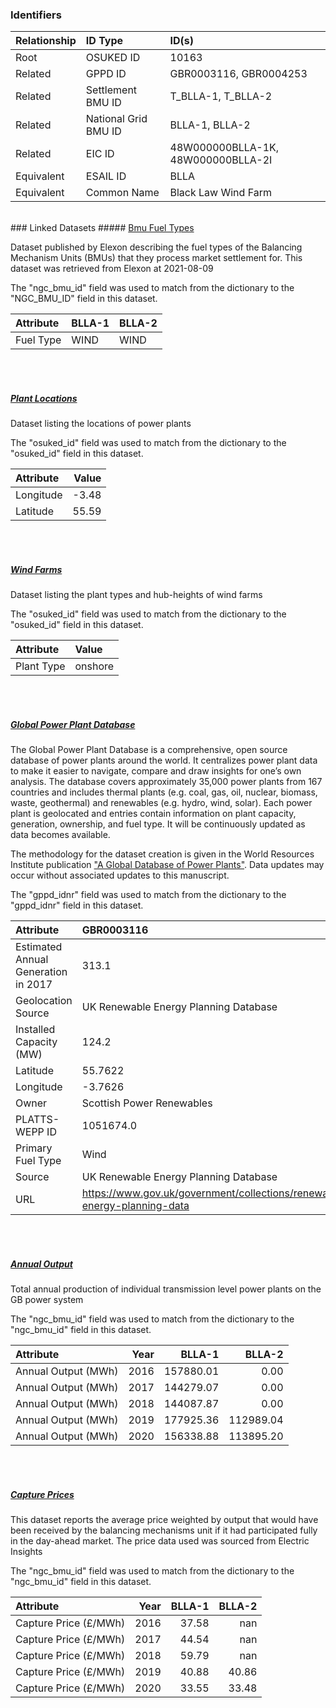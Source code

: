 ### Identifiers

| Relationship   | ID Type              | ID(s)                              |
|:---------------|:---------------------|:-----------------------------------|
| Root           | OSUKED ID            | 10163                              |
| Related        | GPPD ID              | GBR0003116, GBR0004253             |
| Related        | Settlement BMU ID    | T_BLLA-1, T_BLLA-2                 |
| Related        | National Grid BMU ID | BLLA-1, BLLA-2                     |
| Related        | EIC ID               | 48W000000BLLA-1K, 48W000000BLLA-2I |
| Equivalent     | ESAIL ID             | BLLA                               |
| Equivalent     | Common Name          | Black Law Wind Farm                |

<br>
### Linked Datasets
##### <a href="https://raw.githubusercontent.com/OSUKED/Dictionary-Datasets/main/datasets/bmu-fuel-types/datapackage.json">Bmu Fuel Types</a>

Dataset published by Elexon describing the fuel types of the Balancing Mechanism Units (BMUs) that they process market settlement for. This dataset was retrieved from Elexon at 2021-08-09

The "ngc_bmu_id" field was used to match from the dictionary to the "NGC_BMU_ID" field in this dataset.

| Attribute   | BLLA-1   | BLLA-2   |
|:------------|:---------|:---------|
| Fuel Type   | WIND     | WIND     |

<br><br>
##### <a href="https://raw.githubusercontent.com/OSUKED/Dictionary-Datasets/main/datasets/plant-locations/datapackage.json">Plant Locations</a>

Dataset listing the locations of power plants

The "osuked_id" field was used to match from the dictionary to the "osuked_id" field in this dataset.

| Attribute   |   Value |
|:------------|--------:|
| Longitude   |   -3.48 |
| Latitude    |   55.59 |

<br><br>
##### <a href="https://raw.githubusercontent.com/OSUKED/Dictionary-Datasets/main/datasets/wind-farms/datapackage.json">Wind Farms</a>

Dataset listing the plant types and hub-heights of wind farms

The "osuked_id" field was used to match from the dictionary to the "osuked_id" field in this dataset.

| Attribute   | Value   |
|:------------|:--------|
| Plant Type  | onshore |

<br><br>
##### <a href="https://raw.githubusercontent.com/OSUKED/Dictionary-Datasets/main/datasets/global-power-plant-database/datapackage.json">Global Power Plant Database</a>

The Global Power Plant Database is a comprehensive, open source database of power plants around the world. It centralizes power plant data to make it easier to navigate, compare and draw insights for one’s own analysis. The database covers approximately 35,000 power plants from 167 countries and includes thermal plants (e.g. coal, gas, oil, nuclear, biomass, waste, geothermal) and renewables (e.g. hydro, wind, solar). Each power plant is geolocated and entries contain information on plant capacity, generation, ownership, and fuel type. It will be continuously updated as data becomes available. 

The methodology for the dataset creation is given in the World Resources Institute publication ["A Global Database of Power Plants"](https://www.wri.org/research/global-database-power-plants). Data updates may occur without associated updates to this manuscript.

The "gppd_idnr" field was used to match from the dictionary to the "gppd_idnr" field in this dataset.

| Attribute                           | GBR0003116                                                               | GBR0004253                                                               |
|:------------------------------------|:-------------------------------------------------------------------------|:-------------------------------------------------------------------------|
| Estimated Annual Generation in 2017 | 313.1                                                                    | 139.71                                                                   |
| Geolocation Source                  | UK Renewable Energy Planning Database                                    | UK Renewable Energy Planning Database                                    |
| Installed Capacity (MW)             | 124.2                                                                    | 55.42                                                                    |
| Latitude                            | 55.7622                                                                  | 55.7622                                                                  |
| Longitude                           | -3.7626                                                                  | -3.7626                                                                  |
| Owner                               | Scottish Power Renewables                                                | Scottish Power Renewables                                                |
| PLATTS-WEPP ID                      | 1051674.0                                                                | 1051674.0                                                                |
| Primary Fuel Type                   | Wind                                                                     | Wind                                                                     |
| Source                              | UK Renewable Energy Planning Database                                    | UK Renewable Energy Planning Database                                    |
| URL                                 | https://www.gov.uk/government/collections/renewable-energy-planning-data | https://www.gov.uk/government/collections/renewable-energy-planning-data |

<br><br>
##### <a href="https://raw.githubusercontent.com/OSUKED/Dictionary-Datasets/main/datasets/annual-output/datapackage.json">Annual Output</a>

Total annual production of individual transmission level power plants on the GB power system

The "ngc_bmu_id" field was used to match from the dictionary to the "ngc_bmu_id" field in this dataset.

| Attribute           |   Year |    BLLA-1 |    BLLA-2 |
|:--------------------|-------:|----------:|----------:|
| Annual Output (MWh) |   2016 | 157880.01 |      0.00 |
| Annual Output (MWh) |   2017 | 144279.07 |      0.00 |
| Annual Output (MWh) |   2018 | 144087.87 |      0.00 |
| Annual Output (MWh) |   2019 | 177925.36 | 112989.04 |
| Annual Output (MWh) |   2020 | 156338.88 | 113895.20 |

<br><br>
##### <a href="https://raw.githubusercontent.com/OSUKED/Dictionary-Datasets/main/datasets/capture-prices/datapackage.json">Capture Prices</a>

This dataset reports the average price weighted by output that would have been received by the balancing mechanisms unit if it had participated fully in the day-ahead market. The price data used was sourced from Electric Insights

The "ngc_bmu_id" field was used to match from the dictionary to the "ngc_bmu_id" field in this dataset.

| Attribute             |   Year |   BLLA-1 |   BLLA-2 |
|:----------------------|-------:|---------:|---------:|
| Capture Price (£/MWh) |   2016 |    37.58 |   nan    |
| Capture Price (£/MWh) |   2017 |    44.54 |   nan    |
| Capture Price (£/MWh) |   2018 |    59.79 |   nan    |
| Capture Price (£/MWh) |   2019 |    40.88 |    40.86 |
| Capture Price (£/MWh) |   2020 |    33.55 |    33.48 |
